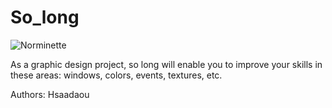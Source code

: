 # So_long

![Norminette](https://github.com/hassansaadfr/so_long/workflows/norminette3/badge.svg)

As a graphic design project, so long will enable you to improve your skills in these
areas: windows, colors, events, textures, etc.

Authors:
Hsaadaou

